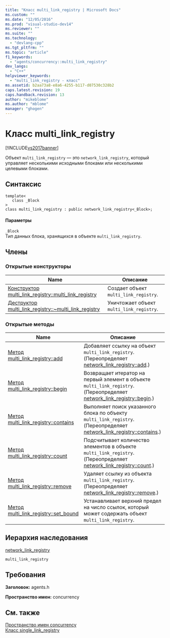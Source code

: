```yaml
---
title: "Класс multi_link_registry | Microsoft Docs"
ms.custom: ""
ms.date: "12/05/2016"
ms.prod: "visual-studio-dev14"
ms.reviewer: ""
ms.suite: ""
ms.technology: 
  - "devlang-cpp"
ms.tgt_pltfrm: ""
ms.topic: "article"
f1_keywords: 
  - "agents/concurrency::multi_link_registry"
dev_langs: 
  - "C++"
helpviewer_keywords: 
  - "multi_link_registry - класс"
ms.assetid: b2aa73a8-e8a6-4255-b117-d07530c328b2
caps.latest.revision: 19
caps.handback.revision: 13
author: "mikeblome"
ms.author: "mblome"
manager: "ghogen"
---
```

# Класс multi_link_registry
[!INCLUDE[vs2017banner](../../../assembler/inline/includes/vs2017banner.md)]

Объект `multi_link_registry` — это `network_link_registry`, который управляет несколькими исходными блоками или несколькими целевыми блоками.  
  
## Синтаксис  
  
```  
template<  
   class _Block  
>  
class multi_link_registry : public network_link_registry<_Block>;  
```  
  
#### Параметры  
 `_Block`  
 Тип данных блока, хранящихся в объекте `multi_link_registry`.  
  
## Члены  
  
### Открытые конструкторы  
  
|Name|Описание|  
|----------|--------------|  
|[Конструктор multi\_link\_registry::multi\_link\_registry](../Topic/multi_link_registry::multi_link_registry%20Constructor.md)|Создает объект `multi_link_registry`.|  
|[Деструктор multi\_link\_registry::~multi\_link\_registry](../Topic/multi_link_registry::~multi_link_registry%20Destructor.md)|Уничтожает объект `multi_link_registry`.|  
  
### Открытые методы  
  
|Name|Описание|  
|----------|--------------|  
|[Метод multi\_link\_registry::add](../Topic/multi_link_registry::add%20Method.md)|Добавляет ссылку на объект `multi_link_registry`. \(Переопределяет [network\_link\_registry::add](../Topic/network_link_registry::add%20Method.md).\)|  
|[Метод multi\_link\_registry::begin](../Topic/multi_link_registry::begin%20Method.md)|Возвращает итератор на первый элемент в объекте `multi_link_registry`. \(Переопределяет [network\_link\_registry::begin](../Topic/network_link_registry::begin%20Method.md).\)|  
|[Метод multi\_link\_registry::contains](../Topic/multi_link_registry::contains%20Method.md)|Выполняет поиск указанного блока по объекту `multi_link_registry`. \(Переопределяет [network\_link\_registry::contains](../Topic/network_link_registry::contains%20Method.md).\)|  
|[Метод multi\_link\_registry::count](../Topic/multi_link_registry::count%20Method.md)|Подсчитывает количество элементов в объекте `multi_link_registry`. \(Переопределяет [network\_link\_registry::count](../Topic/network_link_registry::count%20Method.md).\)|  
|[Метод multi\_link\_registry::remove](../Topic/multi_link_registry::remove%20Method.md)|Удаляет ссылку из объекта `multi_link_registry`. \(Переопределяет [network\_link\_registry::remove](../Topic/network_link_registry::remove%20Method.md).\)|  
|[Метод multi\_link\_registry::set\_bound](../Topic/multi_link_registry::set_bound%20Method.md)|Устанавливает верхний предел на число ссылок, который может содержать объект `multi_link_registry`.|  
  
## Иерархия наследования  
 [network\_link\_registry](../Topic/network_link_registry%20Class.md)  
  
 `multi_link_registry`  
  
## Требования  
 **Заголовок:** agents.h  
  
 **Пространство имен:** concurrency  
  
## См. также  
 [Пространство имен concurrency](../../../parallel/concrt/reference/concurrency-namespace.md)   
 [Класс single\_link\_registry](../Topic/single_link_registry%20Class.md)